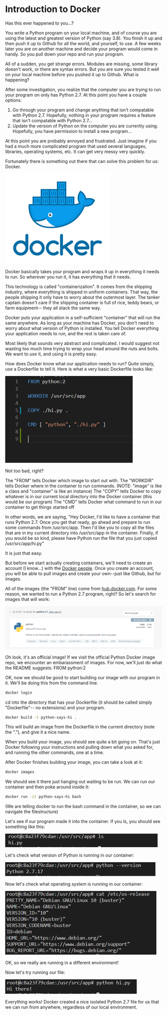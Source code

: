 # Introduction to Docker


Has this ever happened to you...?

You write a Python program on your local machine, and of course you are using the latest and greatest version of Python (say 3.8).  You finish it up and then push it up to Github for all the world, and yourself, to use.  A few weeks later you are on another machine and decide your program would come in handy.  So you pull down your repo and run your program.

All of a sudden, you get strange errors.  Modules are missing, some library doesn't work, or there are syntax errors.  But you are sure you tested it well on your local machine before you pushed it up to Github.  What is happening?

After some investigation, you realize that the computer you are trying to run your program on only has Python 2.7.  At this point you have a couple options:
1. Go through your program and change anything that isn't compatable with Python 2.7.  Hopefully, nothing in your program requires a feature that isn't compatable with Python 2.7...
2. Update the version of Python on the computer you are currently using.  Hopefully, you have permission to install a new program...

At this point you are probably annoyed and frustrated.  Just imagine if you had a much more complicated program that used several languages, libraries, operating systems, etc.  It can get very messy very quickly.

Fortunately there is something out there that can solve this problem for us: Docker.  

![docker_logo](readme/docker_logo.png)

Docker basically takes your program and wraps it up in everything it needs to run.  So wherever you run it, it has everything that it needs. 

This technology is called "containerization".  It comes from the shipping industry, where everything is shipped in uniform containers.  That way, the people shipping it only have to worry about the outermost layer.  The tanker captain doesn't care if the shipping container is full of rice, teddy bears, or farm equipment-- they all stack the same way.

Docker puts your application in a self-sufficient "container" that will run the same anywhere.  As long as your machine has Docker, you don't need to worry about what version of Python is installed.  You tell Docker everything your application needs to run, and the rest is taken care of.

Most likely that sounds very abstract and complicated.  I would suggest not wasting too much time trying to wrap your head around the nuts and bolts.  We want to <i>use</i> it, and using it is pretty easy.

How does Docker know what our application needs to run?  Quite simply, use a Dockerfile to tell it.  Here is what a very basic Dockerfile looks like:

![dockerfile](readme/dockerfile.png)

Not too bad, right?

The "FROM" tells Docker which image to start out with.
The "WORKDIR" tells Docker where in the container to run commands.
(NOTE: "image" is like a class and "container" is like an instance)
The "COPY" tells Docker to copy whatever is in our current local directory into the Docker container (this would be our program)
The "CMD" tells Docker what command to run in our container to get things started off

In other words, we are saying, "Hey Docker, I'd like to have a container that runs Python 2.7.  Once you get that ready, go ahead and prepare to run some commands from /usr/src/app.  Then I'd like you to copy all the files that are in my current directory into /usr/src/app in the container.  Finally, if you would be so kind, please have Python run the file that you just copied /usr/src/app/hi.py"

It is just that easy.  

But before we start actually creating containers, we'll need to create an account (I know...) with the [Docker people](https://hub.docker.com/). Once you create an account, you will be able to pull images and create your own--just like Github, but for images.

 All of the images (the "FROM" line) come from [hub.docker.com](hub.docker.com).  For some reason, we wanted to run a Python 2.7 program, right?  So let's search for images that will work:

 ![python_dockerhub](readme/python_dockerhub.png)

 Oh look, it's an official image!  If we visit the official Python Docker image repo, we encounter an embarassment of images.  For now, we'll just do what the README suggests: FROM python:2

 OK, now we should be good to start building our image with our program in it.  We'll be doing this from the command line.

 ```bash
 docker login
 ```

cd into the directory that has your Dockerfile (it should be called simply "Dockerfile"-- no extensions) and your program.  

``` bash
docker build -t python-says-hi .
```

This will build an image from the Dockerfile in the current directory (note the "."), and give it a nice name.

When you build your image, you should see quite a bit going on.  That's just Docker following your instructions and pulling down what you asked for, and running the other commands, one at a time.  

After Docker finishes building your image, you can take a look at it:

```bash
docker images
```

We should see it there just hanging out waiting to be run.  We can run our container and then poke around inside it:

```bash
docker run -it python-says-hi bash
```
(We are telling docker to run the bash command in the container, so we can navigate the filestructure)

Let's see if our program made it into the container.  If you ls, you should see something like this:

![container_inside](readme/container_inside.png)

Let's check what version of Python is running in our container:

![python_version_container](readme/python_version_container.png)

Now let's check what operating system is running in our container:

![container_os](readme/container_os.png)

OK, so we really are running in a different environment!

Now let's try running our file:

![hi_there](readme/hi_there.png)

Everything works!  Docker created a nice isolated Python 2.7 file for us that we can run from anywhere, regardless of our local environment.



